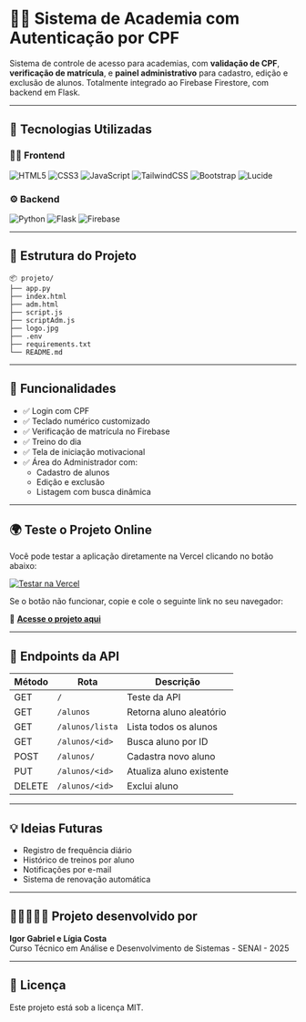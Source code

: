 # 🏋️‍♂️ Sistema de Academia com Autenticação por CPF

Sistema de controle de acesso para academias, com **validação de CPF**, **verificação de matrícula**, e **painel administrativo** para cadastro, edição e exclusão de alunos. Totalmente integrado ao Firebase Firestore, com backend em Flask.

---

## 🚀 Tecnologias Utilizadas

### 👨‍💻 Frontend
![HTML5](https://img.shields.io/badge/HTML5-E34F26?style=for-the-badge&logo=html5&logoColor=white)
![CSS3](https://img.shields.io/badge/CSS3-1572B6?style=for-the-badge&logo=css3&logoColor=white)
![JavaScript](https://img.shields.io/badge/JavaScript-F7DF1E?style=for-the-badge&logo=javascript&logoColor=black)
![TailwindCSS](https://img.shields.io/badge/TailwindCSS-06B6D4?style=for-the-badge&logo=tailwindcss&logoColor=white)
![Bootstrap](https://img.shields.io/badge/Bootstrap-7952B3?style=for-the-badge&logo=bootstrap&logoColor=white)
![Lucide](https://img.shields.io/badge/Lucide%20Icons-000000?style=for-the-badge&logo=lucide&logoColor=white)

### ⚙️ Backend
![Python](https://img.shields.io/badge/Python-3776AB?style=for-the-badge&logo=python&logoColor=white)
![Flask](https://img.shields.io/badge/Flask-000000?style=for-the-badge&logo=flask&logoColor=white)
![Firebase](https://img.shields.io/badge/Firebase-FFCA28?style=for-the-badge&logo=firebase&logoColor=black)

---

## 📁 Estrutura do Projeto

```
📦 projeto/
├── app.py
├── index.html
├── adm.html
├── script.js
├── scriptAdm.js
├── logo.jpg
├── .env
├── requirements.txt
└── README.md
```
---

## 🧪 Funcionalidades

- ✅ Login com CPF
- ✅ Teclado numérico customizado
- ✅ Verificação de matrícula no Firebase
- ✅ Treino do dia
- ✅ Tela de iniciação motivacional
- ✅ Área do Administrador com:
  - Cadastro de alunos
  - Edição e exclusão
  - Listagem com busca dinâmica
---
## 🌍 Teste o Projeto Online  

Você pode testar a aplicação diretamente na Vercel clicando no botão abaixo:  

[![Testar na Vercel](https://img.shields.io/badge/Testar%20na%20Vercel-000000?style=for-the-badge&logo=vercel&logoColor=white)](https://api-academia-two.vercel.app/)  

Se o botão não funcionar, copie e cole o seguinte link no seu navegador:  

🔗 **[Acesse o projeto aqui](https://api-academia-two.vercel.app/)**  

---

## 📡 Endpoints da API

| Método | Rota              | Descrição                       |
|--------|-------------------|---------------------------------|
| GET    | `/`               | Teste da API                    |
| GET    | `/alunos`         | Retorna aluno aleatório         |
| GET    | `/alunos/lista`   | Lista todos os alunos           |
| GET    | `/alunos/<id>`    | Busca aluno por ID              |
| POST   | `/alunos/`        | Cadastra novo aluno             |
| PUT    | `/alunos/<id>`    | Atualiza aluno existente        |
| DELETE | `/alunos/<id>`    | Exclui aluno                    |

---

## 💡 Ideias Futuras

- Registro de frequência diário
- Histórico de treinos por aluno
- Notificações por e-mail
- Sistema de renovação automática

---

## 👨‍💻👩🏻‍💻 Projeto desenvolvido por

**Igor Gabriel e Lígia Costa**  
Curso Técnico em Análise e Desenvolvimento de Sistemas - SENAI - 2025

---

## 📄 Licença

Este projeto está sob a licença MIT.